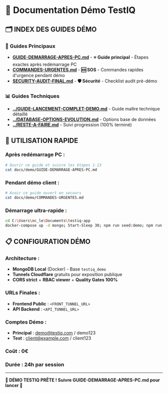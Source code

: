 # 📁 Documentation Démo TestIQ

## 🗂️ **INDEX DES GUIDES DÉMO**

### 🚀 **Guides Principaux**
- **[GUIDE-DEMARRAGE-APRES-PC.md](GUIDE-DEMARRAGE-APRES-PC.md)** - **⭐ Guide principal** - Étapes exactes après redémarrage PC
- **[COMMANDES-URGENTES.md](COMMANDES-URGENTES.md)** - **🆘 SOS** - Commandes rapides d'urgence pendant démo
- **[SECURITY-AUDIT-FINAL.md](SECURITY-AUDIT-FINAL.md)** - **🛡️ Sécurité** - Checklist audit pré-démo

### 📊 **Guides Techniques**
- **[../GUIDE-LANCEMENT-COMPLET-DEMO.md](../GUIDE-LANCEMENT-COMPLET-DEMO.md)** - Guide maître technique détaillé
- **[../DATABASE-OPTIONS-EVOLUTION.md](../DATABASE-OPTIONS-EVOLUTION.md)** - Options base de données
- **[../RESTE-A-FAIRE.md](../RESTE-A-FAIRE.md)** - Suivi progression (100% terminé)

## 🎯 **UTILISATION RAPIDE**

### **Après redémarrage PC :**
```bash
# Ouvrir ce guide et suivre les étapes 1-13
cat docs/demo/GUIDE-DEMARRAGE-APRES-PC.md
```

### **Pendant démo client :**
```bash  
# Avoir ce guide ouvert en secours
cat docs/demo/COMMANDES-URGENTES.md
```

### **Démarrage ultra-rapide :**
```bash
cd C:\Users\mc_le\Documents\testiq-app
docker-compose up -d mongo; Start-Sleep 30; npm run seed:demo; npm run demo:up
```

## 📋 **CONFIGURATION DÉMO**

### **Architecture :**
- **MongoDB Local** (Docker) - Base `testiq_demo`
- **Tunnels Cloudflare** gratuits pour exposition publique
- **CORS strict** + **RBAC viewer** + **Quality Gates 100%**

### **URLs Finales :**
- **Frontend Public** : `<FRONT_TUNNEL_URL>` 
- **API Backend** : `<API_TUNNEL_URL>`

### **Comptes Démo :**
- **Principal** : demo@testiq.com / demo123
- **Test** : client@example.com / client123

### **Coût :** 0€  
### **Durée :** 24h par session

---

**🚀 DÉMO TESTIQ PRÊTE ! Suivre GUIDE-DEMARRAGE-APRES-PC.md pour lancer 🚀**